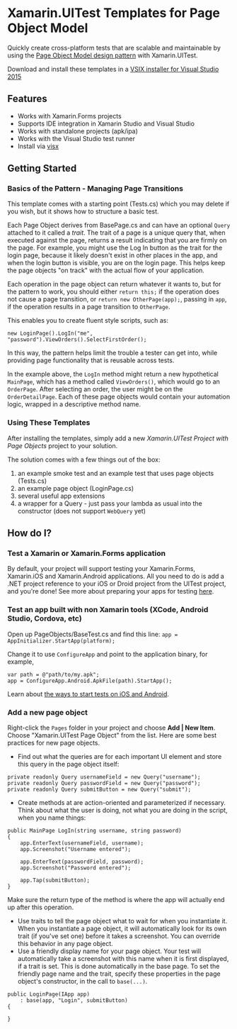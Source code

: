 # Xamarin.UITest Templates for Page Object Model
Quickly create cross-platform tests that are scalable and maintainable by using the [Page Object Model design pattern](https://danatxamarin.com/2015/05/12/building-a-scalable-test-suite-with-xamarin-uitest-and-page-objects/) with Xamarin.UITest. 

Download and install these templates in a [VSIX installer for Visual Studio 2015](https://github.com/danwaters/vspom/raw/master/DanAtXamarin.UITest.PageObjects.vsix)

## Features

* Works with Xamarin.Forms projects
* Supports IDE integration in Xamarin Studio and Visual Studio
* Works with standalone projects (apk/ipa)
* Works with the Visual Studio test runner
* Install via [visx](https://github.com/danwaters/vspom/raw/master/DanAtXamarin.UITest.PageObjects.vsix)

## Getting Started
### Basics of the Pattern - Managing Page Transitions
This template comes with a starting point (Tests.cs) which you may delete if you wish, but it shows how to structure a basic test.

Each Page Object derives from BasePage.cs and can have an optional `Query` attached to it called a *trait*. The trait of a page is a unique query that, when executed against the page, returns a result indicating that you are firmly on the page. For example, you might use the Log In button as the trait for the login page, because it likely doesn't exist in other places in the app, and when the login button is visible, you are on the login page. This helps keep the page objects "on track" with the actual flow of your application.

Each operation in the page object can return whatever it wants to, but for the pattern to work, you should either `return this;` if the operation does not cause a page transition, or `return new OtherPage(app);`, passing in `app`, if the operation results in a page transition to `OtherPage`. 

This enables you to create fluent style scripts, such as:
```
new LoginPage().LogIn("me", "password").ViewOrders().SelectFirstOrder();
```
In this way, the pattern helps limit the trouble a tester can get into, while providing page functionality that is reusable across tests.

In the example above, the `LogIn` method might return a new hypothetical `MainPage`, which has a method called `ViewOrders()`, which would go to an `OrderPage`. After selecting an order, the user might be on the `OrderDetailPage`. Each of these page objects would contain your automation logic, wrapped in a descriptive method name. 

### Using These Templates
After installing the templates, simply add a new *Xamarin.UITest Project with Page Objects* project to your solution. 

The solution comes with a few things out of the box:
1.  an example smoke test and an example test that uses page objects (Tests.cs)
2.  an example page object (LoginPage.cs)
3.  several useful app extensions
4.  a wrapper for a Query - just pass your lambda as usual into the constructor (does not support `WebQuery` yet)

## How do I?

### Test a Xamarin or Xamarin.Forms application
By default, your project will support testing your Xamarin.Forms, Xamarin.iOS and Xamarin.Android applications. All you need to do is add a .NET project reference to your iOS or Droid project from the UITest project, and you're done! See more about preparing your apps for testing [here](https://developer.xamarin.com/guides/testcloud/uitest/). 

### Test an app built with non Xamarin tools (XCode, Android Studio, Cordova, etc)
Open up PageObjects/BaseTest.cs and find this line:
`app = AppInitializer.StartApp(platform);`

Change it to use `ConfigureApp` and point to the application binary, for example,
```
var path = @"path/to/my.apk";
app = ConfigureApp.Android.ApkFile(path).StartApp();
```
Learn about [the ways to start tests on iOS and Android](https://developer.xamarin.com/guides/testcloud/uitest/intro-to-uitest/). 

### Add a new page object
Right-click the `Pages` folder in your project and choose **Add | New Item**. Choose "Xamarin.UITest Page Object" from the list. Here are some best practices for new page objects.
* Find out what the queries are for each important UI element and store this query in the page object itself:
```
private readonly Query usernameField = new Query("username");
private readonly Query passwordField = new Query("password");
private readonly Query submitButton = new Query("submit");
```
* Create methods at are action-oriented and parameterized if necessary. Think about what the user is doing, not what you are doing in the script, when you name things:
```
public MainPage LogIn(string username, string password)
{
    app.EnterText(usernameField, username);
    app.Screenshot("Username entered");

    app.EnterText(passwordField, password);
    app.Screenshot("Password entered");

    app.Tap(submitButton);
}
```
Make sure the return type of the method is where the app will actually end up after this operation.
* Use traits to tell the page object what to wait for when you instantiate it. When you instantiate a page object, it will automatically look for its own trait (if you've set one) before it takes a screenshot. You can override this behavior in any page object.
* Use a friendly display name for your page object. Your test will automatically take a screenshot with this name when it is first displayed, if a trait is set. This is done automatically in the base page. To set the friendly page name and the trait, specify these properties in the page object's constructor, in the call to `base(...)`.
```
public LoginPage(IApp app)
    : base(app, "Login", submitButton)
{

}
```
